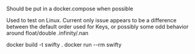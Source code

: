 
Should be put in a docker.compose when possible

Used to test on Linux. Current only issue appears to be a difference between the default order used for Keys, or possibly some odd behavior around float/double .infinity/.nan

docker build -t swifty .
docker run --rm swifty

